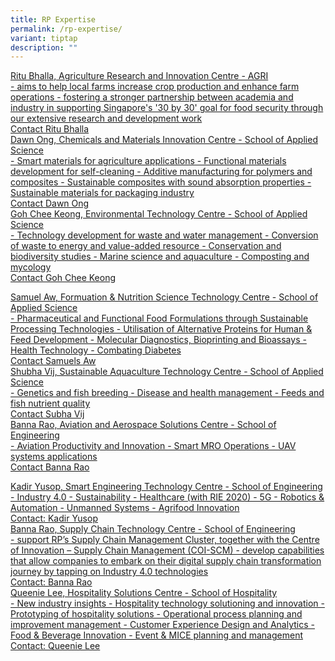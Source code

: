 ```yaml
---
title: RP Expertise
permalink: /rp-expertise/
variant: tiptap
description: ""
---
```

<p></p>
<div class="isomer-card-grid"><a rel="noopener noreferrer nofollow" href="Mailto:ritu_bhalla@rp.edu.sg" class="isomer-card"><div class="isomer-card-body"><div class="isomer-card-title">Ritu Bhalla, Agriculture Research and Innovation Centre - AGRI</div><div class="isomer-card-description">- aims to help local farms increase crop production and enhance farm operations - fostering a stronger partnership between academia and industry in supporting Singapore's '30 by 30' goal for food security through our extensive research and development work</div><div class="isomer-card-link">Contact Ritu Bhalla</div></div></a>
<a rel="noopener noreferrer nofollow" href="Mailto:dawn_ong@rp.edu.sg" class="isomer-card">
<div class="isomer-card-body">
<div class="isomer-card-title">Dawn Ong, Chemicals and Materials Innovation Centre - School of Applied
Science</div>
<div class="isomer-card-description">- Smart materials for agriculture applications - Functional materials
development for self-cleaning - Additive manufacturing for polymers and
composites - Sustainable composites with sound absorption properties -
Sustainable materials for packaging industry</div>
<div class="isomer-card-link">Contact Dawn Ong</div>
</div>
</a><a rel="noopener noreferrer nofollow" href="Mailto:goh_chee_keong@rp.edu.sg" class="isomer-card"><div class="isomer-card-body"><div class="isomer-card-title">Goh Chee Keong, Environmental Technology Centre - School of Applied Science</div><div class="isomer-card-description">- Technology development for waste and water management - Conversion of waste to energy and value-added resource - Conservation and biodiversity studies - Marine science and aquaculture - Composting and mycology</div><div class="isomer-card-link">Contact Goh Chee Keong</div></div></a>
</div>
<p></p>
<div class="isomer-card-grid"><a rel="noopener noreferrer nofollow" href="Mailto:samuel_aw@rp.edu.sg" class="isomer-card"><div class="isomer-card-body"><div class="isomer-card-title">Samuel Aw, Formuation &amp; Nutrition Science Technology Centre - School of Applied Science</div><div class="isomer-card-description">- Pharmaceutical and Functional Food Formulations through Sustainable Processing Technologies - Utilisation of Alternative Proteins for Human &amp; Feed Development - Molecular Diagnostics, Bioprinting and Bioassays - Health Technology - Combating Diabetes</div><div class="isomer-card-link">Contact Samuels Aw</div></div></a>
<a rel="noopener noreferrer nofollow" href="Mailto:shubha_vij@rp.edu.sg" class="isomer-card">
<div class="isomer-card-body">
<div class="isomer-card-title">Shubha Vij, Sustainable Aquaculture Technology Centre - School of Applied
Science</div>
<div class="isomer-card-description">- Genetics and fish breeding - Disease and health management - Feeds and
fish nutrient quality</div>
<div class="isomer-card-link">Contact Subha Vij</div>
</div>
</a><a rel="noopener noreferrer nofollow" href="Mailto:banna_rao@rp.edu.sg" class="isomer-card"><div class="isomer-card-body"><div class="isomer-card-title">Banna Rao, Aviation and Aerospace Solutions Centre - School of Engineering</div><div class="isomer-card-description">- Aviation Productivity and Innovation - Smart MRO Operations - UAV systems applications</div><div class="isomer-card-link">Contact Banna Rao</div></div></a>
</div>
<p></p>
<div class="isomer-card-grid"><a rel="noopener noreferrer nofollow" href="Mailto:kadir_yusop@rp.edu.sg" class="isomer-card"><div class="isomer-card-body"><div class="isomer-card-title">Kadir Yusop, Smart Engineering Technology Centre - School of Engineering</div><div class="isomer-card-description"> - Industry 4.0
 - Sustainability
 - Healthcare (with RIE 2020)
- 5G
- Robotics &amp; Automation
- Unmanned Systems
- Agrifood Innovation</div><div class="isomer-card-link">Contact: Kadir Yusop</div></div></a>
<a rel="noopener noreferrer nofollow" href="Mailto:banna_rao@rp.edu.sg" class="isomer-card">
<div class="isomer-card-body">
<div class="isomer-card-title">Banna Rao, Supply Chain Technology Centre - School of Engineering</div>
<div class="isomer-card-description">- support RP’s Supply Chain Management Cluster, together with the Centre
of Innovation – Supply Chain Management (COI-SCM) - develop capabilities
that allow companies to embark on their digital supply chain transformation
journey by tapping on Industry 4.0 technologies</div>
<div class="isomer-card-link">Contact: Banna Rao</div>
</div>
</a><a rel="noopener noreferrer nofollow" href="Mailto:queenie_lee@rp.edu.sg" class="isomer-card"><div class="isomer-card-body"><div class="isomer-card-title">Queenie Lee, Hospitality Solutions Centre - School of Hospitality</div><div class="isomer-card-description"> - New industry insights 
 - Hospitality technology solutioning and innovation 
 - Prototyping of hospitality solutions 
 - Operational process planning and improvement management 
 - Customer Experience Design and Analytics 
 - Food &amp; Beverage Innovation
 - Event &amp; MICE planning and management</div><div class="isomer-card-link">Contact: Queenie Lee</div></div></a>
</div>
<p></p>